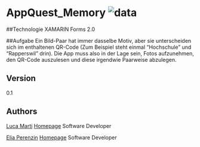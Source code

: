 # AppQuest_Memory ![data](https://img.shields.io/badge/Status-development-orange.svg)

##Technologie
XAMARIN Forms 2.0

##Aufgabe
Ein Bild-Paar hat immer dasselbe Motiv, aber sie unterscheiden sich im enthaltenen QR-Code (Zum Beispiel steht einmal “Hochschule” und “Rapperswil” drin). Die App muss also in der Lage sein, Fotos aufzunehmen, den QR-Code auszulesen und diese irgendwie Paarweise abzulegen. 

## Version
0.1

## Authors
[Luca Marti](https://github.com/zmartl)
[Homepage](https://www.luca-marti.ch)
Software Developer

[Elia Perenzin](https://github.com/zperee)
[Homepage](http://eliaperenzin.ch/)
Software Developer
